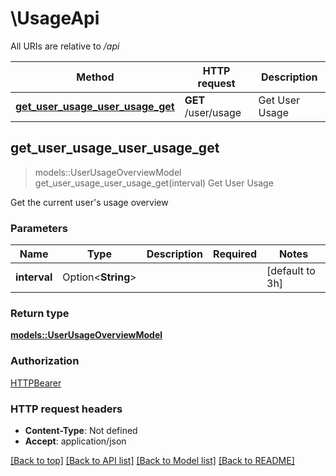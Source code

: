 # \UsageApi

All URIs are relative to */api*

Method | HTTP request | Description
------------- | ------------- | -------------
[**get_user_usage_user_usage_get**](UsageApi.md#get_user_usage_user_usage_get) | **GET** /user/usage | Get User Usage



## get_user_usage_user_usage_get

> models::UserUsageOverviewModel get_user_usage_user_usage_get(interval)
Get User Usage

Get the current user's usage overview

### Parameters


Name | Type | Description  | Required | Notes
------------- | ------------- | ------------- | ------------- | -------------
**interval** | Option<**String**> |  |  |[default to 3h]

### Return type

[**models::UserUsageOverviewModel**](UserUsageOverviewModel.md)

### Authorization

[HTTPBearer](../README.md#HTTPBearer)

### HTTP request headers

- **Content-Type**: Not defined
- **Accept**: application/json

[[Back to top]](#) [[Back to API list]](../README.md#documentation-for-api-endpoints) [[Back to Model list]](../README.md#documentation-for-models) [[Back to README]](../README.md)


